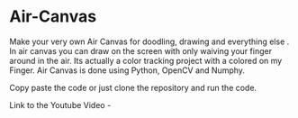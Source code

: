 # Air-Canvas
Make your very own Air Canvas for doodling, drawing and everything else . In air canvas you can draw on the screen with only waiving your finger around in the air. Its actually a color tracking project with a colored  on my Finger. Air Canvas is done using Python, OpenCV and Numphy. 





Copy paste the code or just clone the repository and run the code.

Link to the Youtube Video - 

